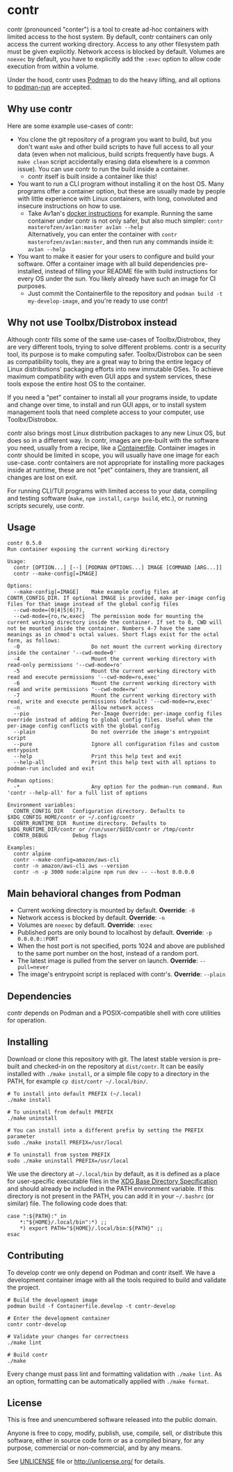 # contr

contr (pronounced "conter") is a tool to create ad-hoc containers with limited access to the host system. By default, contr containers can only access the current working directory. Access to any other filesystem path must be given explicitly. Network access is blocked by default. Volumes are `noexec` by default, you have to explicitly add the `:exec` option to allow code execution from within a volume.

Under the hood, contr uses [Podman](https://podman.io/) to do the heavy lifting, and all options to [podman-run](https://docs.podman.io/en/latest/markdown/podman-run.1.html) are accepted.

## Why use contr

Here are some example use-cases of contr:

* You clone the git repository of a program you want to build, but you don't want `make` and other build scripts to have full access to all your data (even when not malicious, build scripts frequently have bugs. A `make clean` script accidentally erasing data elsewhere is a common issue). You can use contr to run the build inside a container.
  * contr itself is built inside a container like this!
* You want to run a CLI program without installing it on the host OS. Many programs offer a container option, but these are usually made by people with little experience with Linux containers, with long, convoluted and insecure instructions on how to use.
  * Take Av1an's [docker instructions](https://github.com/master-of-zen/Av1an/blob/master/docs/DOCKER.md) for example. Running the same container under contr is not only safer, but also much simpler: `contr masterofzen/av1an:master av1an --help`  
  Alternatively, you can enter the container with `contr masterofzen/av1an:master`, and then run any commands inside it: `av1an --help`
* You want to make it easier for your users to configure and build your software. Offer a container image with all build dependencies pre-installed, instead of filling your README file with build instructions for every OS under the sun. You likely already have such an image for CI purposes.
  * Just commit the Containerfile to the repository and `podman build -t my-develop-image`, and you're ready to use contr!

## Why not use Toolbx/Distrobox instead

Although contr fills some of the same use-cases of Toolbx/Distrobox, they are very different tools, trying to solve different problems. contr is a security tool, its purpose is to make computing safer. Toolbx/Distrobox can be seen as compatibility tools, they are a great way to bring the entire legacy of Linux distributions' packaging efforts into new immutable OSes. To achieve maximum compatibility with even GUI apps and system services, these tools expose the entire host OS to the container.

If you need a "pet" container to install all your programs inside, to update and change over time, to install and run GUI apps, or to install system management tools that need complete access to your computer, use Toolbx/Distrobox.

contr also brings most Linux distribution packages to any new Linux OS, but does so in a different way. In contr, images are pre-built with the software you need, usually from a recipe, like a [Containerfile](https://github.com/containers/common/blob/main/docs/Containerfile.5.md). Container images in contr should be limited in scope, you will usually have one image for each use-case. contr containers are not appropriate for installing more packages inside at runtime, these are not "pet" containers, they are transient, all changes are lost on exit.

For running CLI/TUI programs with limited access to your data, compiling and testing software (`make`, `npm install`, `cargo build`, etc.), or running scripts securely, use contr.

## Usage
```
contr 0.5.0
Run container exposing the current working directory

Usage:
  contr [OPTION...] [--] [PODMAN OPTIONS...] IMAGE [COMMAND [ARG...]]
  contr --make-config[=IMAGE]

Options:
  --make-config[=IMAGE]    Make example config files at CONTR_CONFIG_DIR. If optional IMAGE is provided, make per-image config files for that image instead of the global config files
  --cwd-mode=(0|4|5|6|7),
  --cwd-mode={ro,rw,exec}  The permission mode for mounting the current working directory inside the container. If set to 0, CWD will not be mounted inside the container. Numbers 4-7 have the same meanings as in chmod's octal values. Short flags exist for the octal form, as follows:
  -0                       Do not mount the current working directory inside the container '--cwd-mode=0'
  -4                       Mount the current working directory with read-only permissions '--cwd-mode=ro'
  -5                       Mount the current working directory with read and execute permissions '--cwd-mode=ro,exec'
  -6                       Mount the current working directory with read and write permissions '--cwd-mode=rw'
  -7                       Mount the current working directory with read, write and execute permissions (default) '--cwd-mode=rw,exec'
  -n                       Allow network access
  --pio                    Per-Image Override: per-image config files override instead of adding to global config files. Useful when the per-image config conflicts with the global config
  --plain                  Do not override the image's entrypoint script
  --pure                   Ignore all configuration files and custom entrypoint
  --help                   Print this help text and exit
  --help-all               Print this help text with all options to podman-run included and exit

Podman options:
  -*                       Any option for the podman-run command. Run 'contr --help-all' for a full list of options

Environment variables:
  CONTR_CONFIG_DIR   Configuration directory. Defaults to $XDG_CONFIG_HOME/contr or ~/.config/contr
  CONTR_RUNTIME_DIR  Runtime directory. Defaults to $XDG_RUNTIME_DIR/contr or /run/user/$UID/contr or /tmp/contr
  CONTR_DEBUG        Debug flags

Examples:
  contr alpine
  contr --make-config=amazon/aws-cli
  contr -n amazon/aws-cli aws --version
  contr -n -p 3000 node:alpine npm run dev -- --host 0.0.0.0
```

## Main behavioral changes from Podman

* Current working directory is mounted by default. **Override**: `-0`
* Network access is blocked by default. **Override**: `-n`
* Volumes are `noexec` by default. **Override**: `:exec`
* Published ports are only bound to localhost by default. **Override**: `-p 0.0.0.0::PORT`
* When the host port is not specified, ports 1024 and above are published to the same port number on the host, instead of a random port.
* The latest image is pulled from the server on launch. **Override**: `--pull=never`
* The image's entrypoint script is replaced with contr's. **Override**: `--plain`

## Dependencies
contr depends on Podman and a POSIX-compatible shell with core utilities for operation.

## Installing
Download or clone this repository with git. The latest stable version is pre-built and checked-in on the repository at `dist/contr`. It can be easily installed with `./make install`, or a simple file copy to a directory in the PATH, for example `cp dist/contr ~/.local/bin/`.

```shell
# To install into default PREFIX (~/.local)
./make install

# To uninstall from default PREFIX
./make uninstall

# You can install into a different prefix by setting the PREFIX parameter
sudo ./make install PREFIX=/usr/local

# To uninstall from system PREFIX
sudo ./make uninstall PREFIX=/usr/local
```

We use the directory at `~/.local/bin` by default, as it is defined as a place for user-specific executable files in the [XDG Base Directory Specification](https://specifications.freedesktop.org/basedir-spec/basedir-spec-latest.html) and should already be included in the PATH environment variable. If this directory is not present in the PATH, you can add it in your `~/.bashrc` (or similar) file. The following code does that:
```shell
case ":${PATH}:" in
    *:"${HOME}/.local/bin":*) ;;
    *) export PATH="${HOME}/.local/bin:${PATH}" ;;
esac
```

## Contributing
To develop contr we only depend on Podman and contr itself. We have a development container image with all the tools required to build and validate the project.

```shell
# Build the development image
podman build -f Containerfile.develop -t contr-develop

# Enter the development container
contr contr-develop

# Validate your changes for correctness
./make lint

# Build contr
./make
```

Every change must pass lint and formatting validation with `./make lint`. As an option, formatting can be automatically applied with `./make format`.

## License
This is free and unencumbered software released into the public domain.

Anyone is free to copy, modify, publish, use, compile, sell, or
distribute this software, either in source code form or as a compiled
binary, for any purpose, commercial or non-commercial, and by any
means.

See [UNLICENSE](UNLICENSE) file or http://unlicense.org/ for details.
